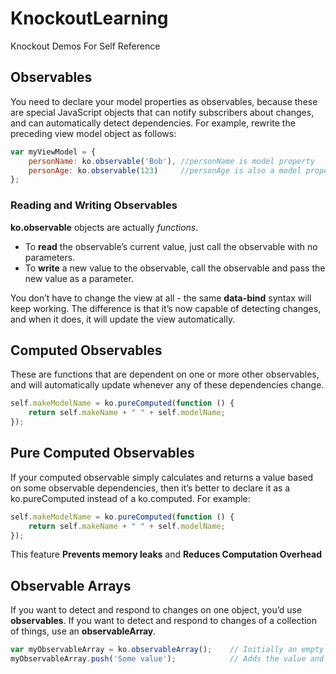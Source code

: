# KnockoutLearning
Knockout Demos For Self Reference

## Observables
You need to declare your model properties as observables, because these are special JavaScript objects that can notify subscribers about changes, and can automatically detect dependencies.
For example, rewrite the preceding view model object as follows:

```javascript
var myViewModel = {
    personName: ko.observable('Bob'), //personName is model property
    personAge: ko.observable(123)     //personAge is also a model property
};
```
### Reading and Writing Observables
**ko.observable** objects are actually *functions*.
* To **read** the observable’s current value, just call the observable with no parameters.
* To **write** a new value to the observable, call the observable and pass the new value as a parameter. 

You don’t have to change the view at all - the same **data-bind** syntax will keep working. The difference is that it’s now capable of detecting changes, and when it does, it will update the view automatically.

## Computed Observables
These are functions that are dependent on one or more other observables, and will automatically update whenever any of these dependencies change.

```javascript
self.makeModelName = ko.pureComputed(function () {
    return self.makeName + " " + self.modelName;
});

```
## Pure Computed Observables
If your computed observable simply calculates and returns a value based on some observable dependencies, then it’s better to declare it as a ko.pureComputed instead of a ko.computed. For example:

```javascript
self.makeModelName = ko.pureComputed(function () {
    return self.makeName + " " + self.modelName;
});
```
This feature **Prevents memory leaks** and **Reduces Computation Overhead**

## Observable Arrays
If you want to detect and respond to changes on one object, you’d use **observables**. If you want to detect and respond to changes of a collection of things, use an **observableArray**.

```javascript
var myObservableArray = ko.observableArray();    // Initially an empty array
myObservableArray.push('Some value');            // Adds the value and notifies observers
```
